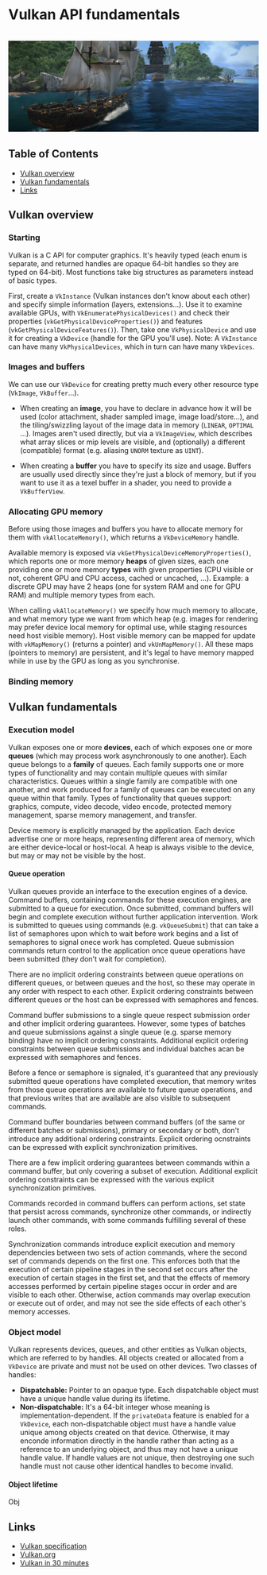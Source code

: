 # Vulkan API fundamentals

<br>![computer graphics image](https://raw.githubusercontent.com/AnselmoGPP/Learn_Computer_Science/master/resources/computer_graphics.jpg)

## Table of Contents
+ [Vulkan overview](#vulkan-overview)
+ [Vulkan fundamentals](#vulkan-fundamentals)
+ [Links](#links)

## Vulkan overview

### Starting

Vulkan is a C API for computer graphics. It's heavily typed (each enum is separate, and returned handles are opaque 64-bit handles so they are typed on 64-bit). Most functions take big structures as parameters instead of basic types. 

First, create a `VkInstance` (Vulkan instances don't know about each other) and specify simple information (layers, extensions...). Use it to examine available GPUs,  with `VkEnumeratePhysicalDevices()` and check their properties (`vkGetPhysicalDeviceProperties()`) and features (`vkGetPhysicalDeviceFeatures()`). Then, take one `VkPhysicalDevice` and use it for creating a `VkDevice` (handle for the GPU you'll use). Note: A `VkInstance` can have many `VkPhysicalDevices`, which in turn can have many `VkDevices`.

### Images and buffers

We can use our `VkDevice` for creating pretty much every other resource type (`VkImage`, `VkBuffer`...). 

- When creating an **image**, you have to declare in advance how it will be used (color attachment, shader sampled image, image load/store...), and the tiling/swizzling layout of the image data in memory (`LINEAR`, `OPTIMAL` ...). Images aren't used directly, but via a `VkImageView`, which describes what array slices or mip levels are visible, and (optionally) a different (compatible) format (e.g. aliasing `UNORM` texture as `UINT`).

- When creating a **buffer** you have to specify its size and usage. Buffers are usually used directly since they're just a block of memory, but if you want to use it as a texel buffer in a shader, you need to provide a `VkBufferView`.

### Allocating GPU memory

Before using those images and buffers you have to allocate memory for them with `vkAllocateMemory()`, which returns a `VkDeviceMemory` handle.

Available memory is exposed via `vkGetPhysicalDeviceMemoryProperties()`, which reports one or more memory **heaps** of given sizes, each one providing one or more memory **types** with given properties (CPU visible or not, coherent GPU and CPU access, cached or uncached, ...). Example: a discrete GPU may have 2 heaps (one for system RAM and one for GPU RAM) and multiple memory types from each.

When calling `vkAllocateMemory()` we specify how much memory to allocate, and what memory type we want from which heap (e.g. images for rendering may prefer device local memory for optimal use, while staging resources need host visible memory). Host visible memory can be mapped for update with `vkMapMemory()` (returns a pointer) and `vkUnMapMemory()`. All these maps (pointers to memory) are persistent, and it's legal to have memory mapped while in use by the GPU as long as you synchronise.

### Binding memory













## Vulkan fundamentals

### Execution model

Vulkan exposes one or more **devices**, each of which exposes one or more **queues** (which may process work asynchronously to one another). Each queue belongs to a **family** of queues. Each family supports one or more types of functionality and may contain multiple queues with similar characteristics. Queues within a single family are compatible with one another, and work produced for a family of queues can be executed on any queue within that family. Types of functionality that queues support: graphics, compute, video decode, video encode, protected memory management, sparse memory management, and transfer.

Device memory is explicitly managed by the application. Each device advertise one or more heaps, representing different area of memory, which are either device-local or host-local. A heap is always visible to the device, but may or may not be visible by the host.

#### Queue operation

Vulkan queues provide an interface to the execution engines of a device. Command buffers, containing commands for these execution engines, are submitted to a queue for execution. Once submitted, command buffers will begin and complete execution without further application intervention. Work is submitted to queues using commands (e.g. `vkQueueSubmit`) that can take a list of semaphores upon which to wait before work begins and a list of semaphores to signal onece work has completed. Queue submission commands return control to the application once queue operations have been submitted (they don't wait for completion).

There are no implicit ordering constraints between queue operations on different queues, or between queues and the host, so these may operate in any order with respect to each other. Explicit ordering constraints between different queues or the host can be expressed with semaphores and fences.

Command buffer submissions to a single queue respect submission order and other implicit ordering guarantees. However, some types of batches and queue submissions against a single queue (e.g. sparse memory binding) have no implicit ordering constraints. Additional explicit ordering constraints between queue submissions and individual batches acan be expressed with semaphores and fences.

Before a fence or semaphore is signaled, it's guaranteed that any previously submitted queue operations have completed execution, that memory writes from those queue operations are available to future queue operations, and that previous writes that are available are also visible to subsequent commands.

Command buffer boundaries between command buffers (of the same or different batches or submissions), primary or secondary or both, don't introduce any additional ordering constraints. Explicit ordering ocnstraints can be expressed with explicit synchronization primitives.

There are a few implicit ordering guarantees between commands within a command buffer, but only covering a subset of execution. Additional explicit ordering constraints can be expressed with the various explicit synchronization primitives.

Commands recorded in command buffers can perform actions, set state that persist across commands, synchronize other commands, or indirectly launch other commands, with some commands fulfilling several of these roles.

Synchronization commands introduce explicit execution and memory dependencies between two sets of action commands, where the second set of commands depends on the first one. This enforces both that the execution of certain pipeline stages in the second set occurs after the execution of certain stages in the first set, and that the effects of memory accesses performed by certain pipeline stages occur in order and are visible to each other. Otherwise, action commands may overlap execution or execute out of order, and may not see the side effects of each other's memory accesses.

### Object model

Vulkan represents devices, queues, and other entities as Vulkan objects, which are referred to by handles. All objects created or allocated from a `VkDevice` are private and must not be used on other devices. Two classes of handles:
- **Dispatchable:** Pointer to an opaque type. Each dispatchable object must have a unique handle value during its lifetime.
- **Non-dispatchable:** It's a 64-bit integer whose meaning is implementation-dependent. If the `privateData` feature is enabled for a `VkDevice`, each non-dispatchable object must have a handle value unique among objects created on that device. Otherwise, it may enconde information directly in the handle rather than acting as a reference to an underlying object, and thus may not have a unique handle value. If handle values are not unique, then destroying one such handle must not cause other identical handles to become invalid.

#### Object lifetime

Obj


## Links
- [Vulkan specification](https://docs.vulkan.org/spec/latest/chapters/introduction.html)
- [Vulkan.org](https://www.vulkan.org/)
- [Vulkan in 30 minutes](https://renderdoc.org/vulkan-in-30-minutes.html)
